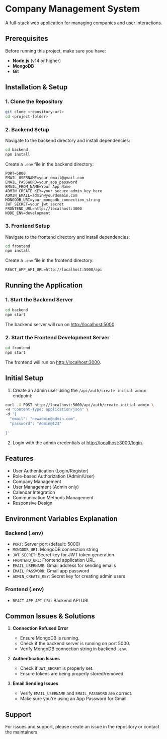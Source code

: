 # Company Management System

A full-stack web application for managing companies and user interactions.

## Prerequisites

Before running this project, make sure you have:

- **Node.js** (v14 or higher)
- **MongoDB**
- **Git**

## Installation & Setup

### 1. Clone the Repository
```bash
git clone <repository-url>
cd <project-folder>
```

### 2. Backend Setup

Navigate to the backend directory and install dependencies:
```bash
cd backend
npm install
```

Create a `.env` file in the backend directory:
```env
PORT=5000
EMAIL_USERNAME=your_email@gmail.com
EMAIL_PASSWORD=your_app_password
EMAIL_FROM_NAME=Your App Name
ADMIN_CREATE_KEY=your_secure_admin_key_here
ADMIN_EMAIL=admin@yourdomain.com
MONGODB_URI=your_mongodb_connection_string
JWT_SECRET=your_jwt_secret
FRONTEND_URL=http://localhost:3000
NODE_ENV=development
```

### 3. Frontend Setup

Navigate to the frontend directory and install dependencies:
```bash
cd frontend
npm install
```

Create a `.env` file in the frontend directory:
```env
REACT_APP_API_URL=http://localhost:5000/api
```

## Running the Application

### 1. Start the Backend Server
```bash
cd backend
npm start
```
The backend server will run on [http://localhost:5000](http://localhost:5000).

### 2. Start the Frontend Development Server
```bash
cd frontend
npm start
```
The frontend will run on [http://localhost:3000](http://localhost:3000).

## Initial Setup

1. Create an admin user using the `/api/auth/create-initial-admin` endpoint:
```bash
curl -X POST http://localhost:5000/api/auth/create-initial-admin \
-H "Content-Type: application/json" \
-d '{
  "email": "newadmin@admin.com",
  "password": "Admin@123"
  
}'
```

2. Login with the admin credentials at [http://localhost:3000/login](http://localhost:3000/login).

## Features

- User Authentication (Login/Register)
- Role-based Authorization (Admin/User)
- Company Management
- User Management (Admin only)
- Calendar Integration
- Communication Methods Management
- Responsive Design

## Environment Variables Explanation

### Backend (.env)
- `PORT`: Server port (default: 5000)
- `MONGODB_URI`: MongoDB connection string
- `JWT_SECRET`: Secret key for JWT token generation
- `FRONTEND_URL`: Frontend application URL
- `EMAIL_USERNAME`: Gmail address for sending emails
- `EMAIL_PASSWORD`: Gmail app password
- `ADMIN_CREATE_KEY`: Secret key for creating admin users

### Frontend (.env)
- `REACT_APP_API_URL`: Backend API URL

## Common Issues & Solutions

1. **Connection Refused Error**
   - Ensure MongoDB is running.
   - Check if the backend server is running on port 5000.
   - Verify MongoDB connection string in backend `.env`.

2. **Authentication Issues**
   - Check if `JWT_SECRET` is properly set.
   - Ensure tokens are being properly stored/removed.

3. **Email Sending Issues**
   - Verify `EMAIL_USERNAME` and `EMAIL_PASSWORD` are correct.
   - Make sure you're using an App Password for Gmail.

## Support

For issues and support, please create an issue in the repository or contact the maintainers.
